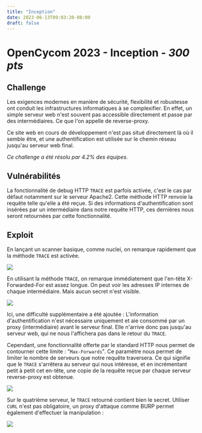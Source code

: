```yaml
---
title: "Inception"
date: 2023-06-13T09:03:20-08:00
draft: false
---
```



# OpenCycom 2023 - Inception - *300 pts*

## Challenge

Les exigences modernes en manière de sécurité, flexibilité et robustesse ont conduit les infrastructures informatiques à se complexifier. 
En effet, un simple serveur web n'est souvent pas accessible directement et passe par des intermédiaires. Ce que l'on appelle de reverse-proxy.

Ce site web en cours de développement n'est pas situé directement là où il semble être, et une authentification est utilisée sur le chemin réseau jusqu'au serveur web final.

*Ce challenge a été résolu par 4.2% des équipes.*

## Vulnérabilités

La fonctionnalité de debug HTTP `TRACE` est parfois activée, c'est le cas par défaut notamment sur le serveur Apache2. Cette méthode HTTP renvoie la requête telle qu'elle a été reçue. Si des informations d'authentification sont insérées par un intermédiaire dans notre requête HTTP, ces dernières nous seront retournées par cette fonctionnalité.

## Exploit

En lançant un scanner basique, comme nuclei, on remarque rapidement que la méthode `TRACE` est activée.

![](/images/2023/002/00.png)


En utilisant la méthode `TRACE`, on remarque immédiatement que l'en-tête X-Forwarded-For est assez longue. On peut voir les adresses IP internes de chaque intermédiaire. Mais aucun secret n'est visible.

![](/images/2023/002/01.png)

Ici, une difficulté supplémentaire a été ajoutée : L'information d'authentification n'est nécessaire uniquement et aie consommé par un proxy (intermédiaire) avant le serveur final. Elle n'arrive donc pas jusqu'au serveur web, qui ne nous l'affichera pas dans le retour du `TRACE`.


Cependant, une fonctionnalité offerte par le standard HTTP nous permet de contourner cette limite : "`Max-Forwards`". 
Ce paramètre nous permet de limiter le nombre de serveurs que notre requête traversera. Ce qui signifie que le `TRACE` s'arrêtera au serveur qui nous intéresse, et en incrémentant petit à petit cet en-tête, une copie de la requête reçue par chaque serveur reverse-proxy est obtenue.

![](/images/2023/002/02.png)


Sur le quatrième serveur, le `TRACE` retourné contient bien le secret.
Utiliser `CURL` n'est pas obligatoire, un proxy d'attaque comme BURP permet également d'effectuer la manipulation :

![](/images/2023/002/03.png)

